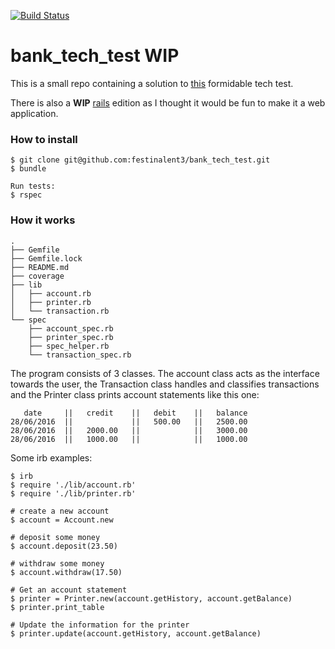 [![Build Status](https://travis-ci.org/festinalent3/bank_tech_test.svg?branch=master)](https://travis-ci.org/festinalent3/bank_tech_test)

# bank_tech_test WIP


This is a small repo containing a solution to [this](https://github.com/makersacademy/bank_tech_test) formidable tech test.

There is also a **WIP** [rails](https://github.com/festinalent3/bank_tech_test_rails_edition) edition as I thought it would be fun to make it a web application.

### How to install

```
$ git clone git@github.com:festinalent3/bank_tech_test.git
$ bundle

Run tests:
$ rspec

```

### How it works


```
.
├── Gemfile
├── Gemfile.lock
├── README.md
├── coverage
├── lib
│   ├── account.rb
│   ├── printer.rb
│   └── transaction.rb
└── spec
    ├── account_spec.rb
    ├── printer_spec.rb
    ├── spec_helper.rb
    └── transaction_spec.rb
```

The program consists of 3 classes. The account class acts as the interface towards the user, the Transaction class handles and classifies transactions and the Printer class prints account statements like this one:

```
   date     ||   credit    ||   debit    ||   balance
28/06/2016  ||             ||   500.00   ||   2500.00
28/06/2016  ||   2000.00   ||            ||   3000.00
28/06/2016  ||   1000.00   ||            ||   1000.00
```


Some irb examples:

```
$ irb
$ require './lib/account.rb'
$ require './lib/printer.rb'

# create a new account
$ account = Account.new

# deposit some money
$ account.deposit(23.50)

# withdraw some money
$ account.withdraw(17.50)

# Get an account statement
$ printer = Printer.new(account.getHistory, account.getBalance)
$ printer.print_table

# Update the information for the printer
$ printer.update(account.getHistory, account.getBalance)

```
